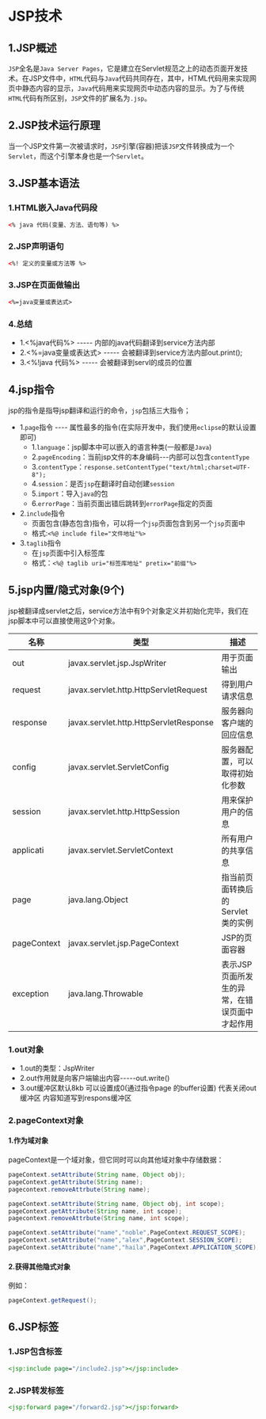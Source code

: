 # JSP技术

## 1.JSP概述
``JSP``全名是``Java Server Pages``，它是建立在Servlet规范之上的动态页面开发技术。在JSP文件中，``HTML``代码与``Java``代码共同存在，其中，HTML代码用来实现网页中静态内容的显示，``Java``代码用来实现网页中动态内容的显示。为了与传统``HTML``代码有所区别，``JSP``文件的扩展名为``.jsp``。<br>

## 2.JSP技术运行原理
当一个JSP文件第一次被请求时，``JSP``引擎(容器)把该``JSP``文件转换成为一个``Servlet``，而这个引擎本身也是一个``Servlet``。

## 3.JSP基本语法

### 1.HTML嵌入Java代码段
```html
<% java 代码(变量、方法、语句等) %>
```

### 2.JSP声明语句
```html
<%! 定义的变量或方法等 %>
```

### 3.JSP在页面做输出
```html
<%=java变量或表达式>
```

### 4.总结
- 1.<%java代码%> ----- 内部的java代码翻译到service方法内部
- 2.<%=java变量或表达式> ----- 会被翻译到service方法内部out.print();
- 3.<%!java 代码%> ----- 会被翻译到servl的成员的位置

## 4.jsp指令
jsp的指令是指导jsp翻译和运行的命令，``jsp``包括三大指令；<br>
- 1.``page``指令 ---- 属性最多的指令(在实际开发中，我们使用``eclipse``的默认设置即可)
  - 1.``language``：jsp脚本中可以嵌入的语言种类(一般都是``Java``)
  - 2.``pageEncoding``：当前jsp文件的本身编码---内部可以包含``contentType``
  - 3.``contentType``：``response.setContentType("text/html;charset=UTF-8");``
  - 4.``session``：是否``jsp``在翻译时自动创建``session``
  - 5.``import``：导入``java``的包
  - 6.``errorPage``：当前页面出错后跳转到``errorPage``指定的页面
- 2.``include``指令
  - 页面包含(静态包含)指令，可以将一个``jsp``页面包含到另一个``jsp``页面中
  - 格式:``<%@ include file="文件地址"%>``
- 3.``taglib``指令
  - 在``jsp``页面中引入标签库
  - 格式：``<%@ taglib uri="标签库地址" pretix="前缀"%>``

## 5.jsp内置/隐式对象(9个)
jsp被翻译成servlet之后，service方法中有9个对象定义并初始化完毕，我们在jsp脚本中可以直接使用这9个对象。<br>

| 名称 | 类型 | 描述 |
|-----|------|------|
| out  | javax.servlet.jsp.JspWriter  | 用于页面输出  |
| request  | javax.servlet.http.HttpServletRequest  | 得到用户请求信息  |
| response  | javax.servlet.http.HttpServletResponse  | 服务器向客户端的回应信息  |
| config  | javax.servlet.ServletConfig  | 服务器配置，可以取得初始化参数  |
| session  | javax.servlet.http.HttpSession  | 用来保护用户的信息  |
| applicati  | javax.servlet.ServletContext  | 所有用户的共享信息  |
| page  | java.lang.Object  | 指当前页面转换后的Servlet类的实例  |
| pageContext  | javax.servlet.jsp.PageContext  | JSP的页面容器  |
| exception  | java.lang.Throwable  | 表示JSP页面所发生的异常，在错误页面中才起作用  |

### 1.out对象
- 1.out的类型：JspWriter
- 2.out作用就是向客户端输出内容-----out.write()
- 3.out缓冲区默认8kb 可以设置成0(通过指令page 的buffer设置) 代表关闭out缓冲区 内容知道写到respons缓冲区

### 2.pageContext对象
#### 1.作为域对象
pageContext是一个域对象，但它同时可以向其他域对象中存储数据：<br>
```java
pageContext.setAttribute(String name, Object obj);
pageContext.getAttribute(String name);
pagecontext.removeAttrbute(String name);

pageContext.setAttribute(String name, Object obj, int scope);
pageContext.getAttribute(String name, int scope);
pagecontext.removeAttrbute(String name, int scope);
```

```java
pageContext.setAttribute("name","noble",PageContext.REQUEST_SCOPE);
pageContext.setAttribute("name","alex",PageContext.SESSION_SCOPE);
pageContext.setAttribute("name","haila",PageContext.APPLICATION_SCOPE);
```

#### 2.获得其他隐式对象
例如：<br>
```java
pageContext.getRequest();
```

## 6.JSP标签
### 1.JSP包含标签
```jsp
<jsp:include page="/include2.jsp"></jsp:include>
```

### 2.JSP转发标签
```jsp
<jsp:forward page="/forward2.jsp"></jsp:forward>
```








#
